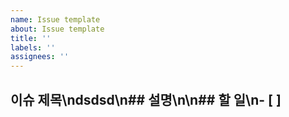 ```yaml
---
name: Issue template
about: Issue template
title: ''
labels: ''
assignees: ''
---
```

## 이슈 제목\ndsdsd\n## 설명\n\n## 할 일\n- [ ] 